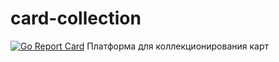 # card-collection
[![Go Report Card](https://goreportcard.com/badge/github.com/3crabs/card-collection)](https://goreportcard.com/report/github.com/3crabs/card-collection)
Платформа для коллекционирования карт
